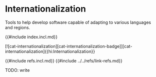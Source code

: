 # Internationalization

Tools to help develop software capable of adapting to various languages and regions.

{{#include index.incl.md}}

[![cat-internationalization][cat-internationalization-badge]][cat-internationalization]{{hi:Internationalization}}

{{#include refs.incl.md}}
{{#include ../../refs/link-refs.md}}

<div class="hidden">
TODO: write
</div>
